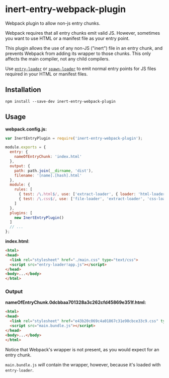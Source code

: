 # inert-entry-webpack-plugin

Webpack plugin to allow non-js entry chunks.

Webpack requires that all entry chunks emit valid JS.
However, sometimes you want to use HTML or a manifest file as your entry point.

This plugin allows the use of any non-JS ("inert") file in an entry chunk, and prevents Webpack from adding its wrapper to those chunks.
This only affects the main compiler, not any child compilers.

Use [`entry-loader`](https://github.com/eoin/entry-loader) or [`spawn-loader`](https://github.com/erikdesjardins/spawn-loader) to emit normal entry points for JS files required in your HTML or manifest files.

## Installation

`npm install --save-dev inert-entry-webpack-plugin`

## Usage

**webpack.config.js:**

```js
var InertEntryPlugin = require('inert-entry-webpack-plugin');

module.exports = {
  entry: {
    nameOfEntryChunk: 'index.html'
  },
  output: {
    path: path.join(__dirname, 'dist'),
    filename: '[name].[hash].html'
  },
  module: {
    rules: [
      { test: /\.html$/, use: ['extract-loader', { loader: 'html-loader', options: { attrs: ['link:href', 'script:src'] } }] },
      { test: /\.css$/, use: ['file-loader', 'extract-loader', 'css-loader'] }
    ]
  },
  plugins: [
    new InertEntryPlugin()
  ]
  // ...
};
```

**index.html**:

```html
<html>
<head>
  <link rel="stylesheet" href="./main.css" type="text/css">
  <script src="entry-loader!app.js"></script>
</head>
<body>...</body>
</html>
```

### Output

**nameOfEntryChunk.0dcbbaa701328a3c262cfd45869e351f.html:**

```html
<html>
<head>
  <link rel="stylesheet" href="e43b20c069c4a01867c31e98cbce33c9.css" type="text/css">
  <script src="main.bundle.js"></script>
</head>
<body>...</body>
</html>
```

Notice that Webpack's wrapper is not present, as you would expect for an entry chunk.

`main.bundle.js` *will* contain the wrapper, however, because it's loaded with `entry-loader`.
